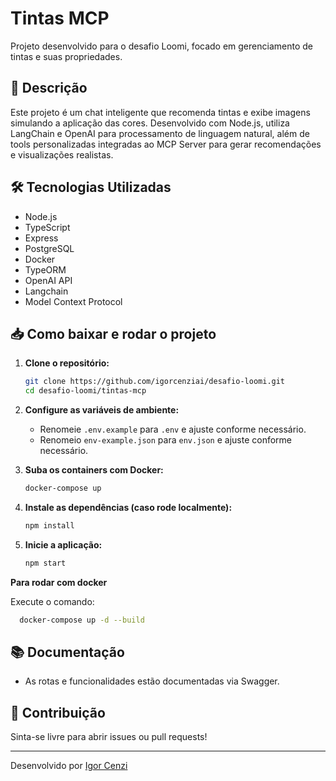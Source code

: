 # Tintas MCP

Projeto desenvolvido para o desafio Loomi, focado em gerenciamento de tintas e suas propriedades.

## 🚀 Descrição

Este projeto é um chat inteligente que recomenda tintas e exibe imagens simulando a aplicação das cores. Desenvolvido com Node.js, utiliza LangChain e OpenAI para processamento de linguagem natural, além de tools personalizadas integradas ao MCP Server para gerar recomendações e visualizações realistas.

## 🛠️ Tecnologias Utilizadas

- Node.js
- TypeScript
- Express
- PostgreSQL
- Docker
- TypeORM
- OpenAI API
- Langchain
- Model Context Protocol


## 📥 Como baixar e rodar o projeto

1. **Clone o repositório:**
   ```bash
   git clone https://github.com/igorcenziai/desafio-loomi.git
   cd desafio-loomi/tintas-mcp
   ```

2. **Configure as variáveis de ambiente:**
   - Renomeie `.env.example` para `.env` e ajuste conforme necessário.
   - Renomeio `env-example.json` para `env.json` e ajuste conforme necessário.

3. **Suba os containers com Docker:**
   ```bash
   docker-compose up
   ```

4. **Instale as dependências (caso rode localmente):**
   ```bash
   npm install
   ```

5. **Inicie a aplicação:**
   ```bash
   npm start
   ```

**Para rodar com docker**

Execute o comando:
 ```bash
   docker-compose up -d --build
   ```

## 📚 Documentação

- As rotas e funcionalidades estão documentadas via Swagger.

## 🤝 Contribuição

Sinta-se livre para abrir issues ou pull requests!

---
Desenvolvido por [Igor Cenzi](https://github.com/igorcenziai)
